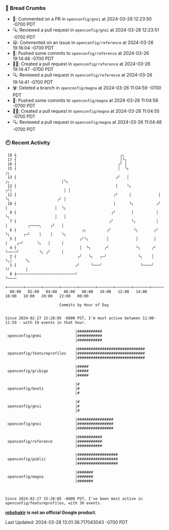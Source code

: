 ### 🍞 Bread Crumbs

 * 💬: Commented on a PR in  `openconfig/gnoi` at 2024-03-28 12:23:50 -0700 PDT
 * 🔍: Reviewed a pull request in  `openconfig/gnoi` at 2024-03-28 12:23:51 -0700 PDT
 * 😃: Commented on an issue in `openconfig/reference` at 2024-03-26 19:16:04 -0700 PDT
 * 🚢: Pushed some commits to `openconfig/reference` at 2024-03-26 19:14:48 -0700 PDT
 * ✍🏼: Created a pull request in `openconfig/reference` at 2024-03-26 19:14:47 -0700 PDT
 * 🔍: Reviewed a pull request in  `openconfig/reference` at 2024-03-26 19:14:41 -0700 PDT
 * 🗑: Deleted a branch in `openconfig/magna` at 2024-03-26 11:04:59 -0700 PDT
 * 🚢: Pushed some commits to `openconfig/magna` at 2024-03-26 11:04:56 -0700 PDT
 * ✍🏼: Created a pull request in `openconfig/magna` at 2024-03-26 11:04:55 -0700 PDT
 * 🔍: Reviewed a pull request in  `openconfig/magna` at 2024-03-26 11:04:48 -0700 PDT

### 🕘 Recent Activity
```
 18 ┼                                              ╭╮
 17 ┤                                              │╰╮
 16 ┤                                             ╭╯ │
 15 ┤                                             │  ╰╮                                       ╭╮
 13 ┤                                            ╭╯   │              ╭╮                       │╰╮
 12 ┤                                            │    ╰╮            ╭╯│                       │ │
 11 ┤                                           ╭╯     │            │ ╰╮                     ╭╯ │
 10 ┤                                           │      ╰╮          ╭╯  │                     │  ╰╮
  8 ┤                                          ╭╯       │          │   ╰╮                    │   │
  7 ┤                                         ╭╯        ╰╮         │    │         ╭────╮    ╭╯   │
  6 ┤                             ╭╮         ╭╯          ╰╮       ╭╯    ╰╮      ╭─╯    │    │    ╰╮
  5 ┤                            ╭╯╰╮        │            │       │      │    ╭─╯      ╰╮   │     │
  4 ┤                            │  ╰╮      ╭╯            ╰╮     ╭╯      ╰────╯         ╰╮ ╭╯     │
  2 ┤                           ╭╯   ╰╮   ╭─╯              ╰╮    │                       ╰╮│      ╰╮
  1 ┤                          ╭╯     ╰───╯                 ╰────╯                        ╰╯       │
  0 ┼──────────────────────────╯                                                                   ╰────
    +───────+───────+───────+───────+───────+───────+───────+───────+───────+───────+───────+───────+────
  00:00   02:00   04:00   06:00   08:00   10:00   12:00   14:00   16:00   18:00   20:00   22:00   00:00   

						Commits by Hour of Day


Since 2024-02-27 15:28:05 -0800 PST, I'm most active between 11:00-11:59 - with 19 events in that hour.

```



```
                               |###########
 openconfig/gnmi               |###########
                               |###########

                               |##############################
 openconfig/featureprofiles    |##############################
                               |##############################

                               |#####
 openconfig/gribigo            |#####
                               |#####

                               |#
 openconfig/bootz              |#
                               |#

                               |#
 openconfig/gnsi               |#
                               |#

                               |################
 openconfig/gnoi               |################
                               |################

                               |###########
 openconfig/reference          |###########
                               |###########

                               |##################
 openconfig/public             |##################
                               |##################

                               |#######
 openconfig/magna              |#######
                               |#######



Since 2024-02-27 15:28:05 -0800 PST, I've been most active in openconfig/featureprofiles, with 30 events.

```
**[robshakir](mailto:robjs@google.com) is not an official Google product.**  


Last Updated: 2024-03-28 13:01:36.717043043 -0700 PDT
